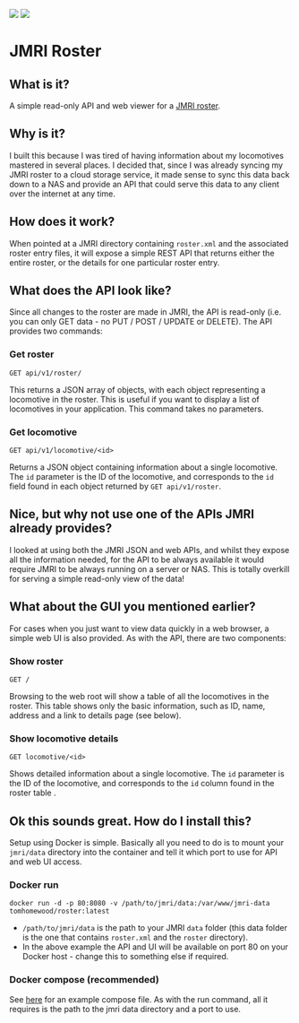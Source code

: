[![](https://github.com/wormoworm/jmri-roster/workflows/docker-build-publish/badge.svg)](https://github.com/wormoworm/jmri-roster "View on GitHub")
[![](https://images.microbadger.com/badges/version/tomhomewood/jmri-roster.svg)](https://hub.docker.com/r/tomhomewood/jmri-roster "View on Docker")
# JMRI Roster

## What is it?
A simple read-only API and web viewer for a [JMRI roster](https://www.jmri.org/help/en/html/apps/DecoderPro/Roster.shtml).

## Why is it?
I built this because I was tired of having information about my locomotives mastered in several places. I decided that, since I was already syncing my JMRI roster to a cloud storage service, it made sense to sync this data back down to a NAS and provide an API that could serve this data to any client over the internet at any time.

## How does it work?
When pointed at a JMRI directory containing `roster.xml` and the associated roster entry files, it will expose a simple REST API that returns either the entire roster, or the details for one particular roster entry.

## What does the API look like?
Since all changes to the roster are made in JMRI, the API is read-only (i.e. you can only GET data - no PUT / POST / UPDATE or DELETE).
The API provides two commands:
### Get roster
```
GET api/v1/roster/
```
This returns a JSON array of objects, with each object representing a locomotive in the roster. This is useful if you want to display a list of locomotives in your application. This command takes no parameters.
### Get locomotive
```
GET api/v1/locomotive/<id>
```
Returns a JSON object containing information about a single locomotive. The `id` parameter is the ID of the locomotive, and corresponds to the `id` field found in each object returned by `GET api/v1/roster`.

## Nice, but why not use one of the APIs JMRI already provides?
I looked at using both the JMRI JSON and web APIs, and whilst they expose all the information needed, for the API to be always available it would require JMRI to be always running on a server or NAS. This is totally overkill for serving a simple read-only view of the data!

## What about the GUI you mentioned earlier?
For cases when you just want to view data quickly in a web browser, a simple web UI is also provided. As with the API, there are two components:
### Show roster
```
GET /
```
Browsing to the web root will show a table of all the locomotives in the roster. This table shows only the basic information, such as ID, name, address and a link to details page (see below).
### Show locomotive details
```
GET locomotive/<id>
```
Shows detailed information about a single locomotive. The `id` parameter is the ID of the locomotive, and corresponds to the `id` column found in the roster table .

## Ok this sounds great. How do I install this?
Setup using Docker is simple. Basically all you need to do is to mount your `jmri/data` directory into the container and tell it which port to use for API and web UI access. 
### Docker run
```
docker run -d -p 80:8080 -v /path/to/jmri/data:/var/www/jmri-data tomhomewood/roster:latest
```
* `/path/to/jmri/data` is the path to your JMRI `data` folder (this data folder is the one that contains `roster.xml` and the `roster` directory).
* In the above example the API and UI will be available on port 80 on your Docker host - change this to something else if required.
### Docker compose (recommended)
See [here](docker-compose.yml) for an example compose file. As with the run command, all it requires is the path to the jmri data directory and a port to use.